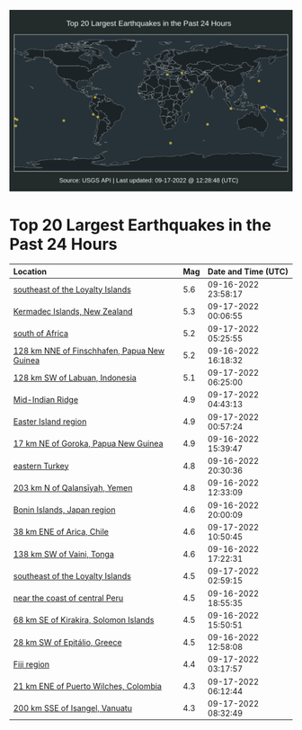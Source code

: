 ![Map](./map.png)

# Top 20 Largest Earthquakes in the Past 24 Hours

| Location | Mag | Date and Time (UTC) |
|:---|:---|:---|
| [southeast of the Loyalty Islands](https://earthquake.usgs.gov/earthquakes/eventpage/us7000i8pw) | 5.6 | 09-16-2022 23:58:17 |
| [Kermadec Islands, New Zealand](https://earthquake.usgs.gov/earthquakes/eventpage/us7000i8py) | 5.3 | 09-17-2022 00:06:55 |
| [south of Africa](https://earthquake.usgs.gov/earthquakes/eventpage/us7000i8re) | 5.2 | 09-17-2022 05:25:55 |
| [128 km NNE of Finschhafen, Papua New Guinea](https://earthquake.usgs.gov/earthquakes/eventpage/us7000i8lz) | 5.2 | 09-16-2022 16:18:32 |
| [128 km SW of Labuan, Indonesia](https://earthquake.usgs.gov/earthquakes/eventpage/us7000i8rv) | 5.1 | 09-17-2022 06:25:00 |
| [Mid-Indian Ridge](https://earthquake.usgs.gov/earthquakes/eventpage/us7000i8r8) | 4.9 | 09-17-2022 04:43:13 |
| [Easter Island region](https://earthquake.usgs.gov/earthquakes/eventpage/us7000i8qd) | 4.9 | 09-17-2022 00:57:24 |
| [17 km NE of Goroka, Papua New Guinea](https://earthquake.usgs.gov/earthquakes/eventpage/us7000i8lp) | 4.9 | 09-16-2022 15:39:47 |
| [eastern Turkey](https://earthquake.usgs.gov/earthquakes/eventpage/us7000i8nr) | 4.8 | 09-16-2022 20:30:36 |
| [203 km N of Qalansīyah, Yemen](https://earthquake.usgs.gov/earthquakes/eventpage/us7000i8id) | 4.8 | 09-16-2022 12:33:09 |
| [Bonin Islands, Japan region](https://earthquake.usgs.gov/earthquakes/eventpage/us7000i8nk) | 4.6 | 09-16-2022 20:00:09 |
| [38 km ENE of Arica, Chile](https://earthquake.usgs.gov/earthquakes/eventpage/us7000i8tr) | 4.6 | 09-17-2022 10:50:45 |
| [138 km SW of Vaini, Tonga](https://earthquake.usgs.gov/earthquakes/eventpage/us7000i8me) | 4.6 | 09-16-2022 17:22:31 |
| [southeast of the Loyalty Islands](https://earthquake.usgs.gov/earthquakes/eventpage/us7000i8qx) | 4.5 | 09-17-2022 02:59:15 |
| [near the coast of central Peru](https://earthquake.usgs.gov/earthquakes/eventpage/us7000i8mp) | 4.5 | 09-16-2022 18:55:35 |
| [68 km SE of Kirakira, Solomon Islands](https://earthquake.usgs.gov/earthquakes/eventpage/us7000i8lr) | 4.5 | 09-16-2022 15:50:51 |
| [28 km SW of Epitálio, Greece](https://earthquake.usgs.gov/earthquakes/eventpage/us7000i8ig) | 4.5 | 09-16-2022 12:58:08 |
| [Fiji region](https://earthquake.usgs.gov/earthquakes/eventpage/us7000i8qy) | 4.4 | 09-17-2022 03:17:57 |
| [21 km ENE of Puerto Wilches, Colombia](https://earthquake.usgs.gov/earthquakes/eventpage/us7000i8rt) | 4.3 | 09-17-2022 06:12:44 |
| [200 km SSE of Isangel, Vanuatu](https://earthquake.usgs.gov/earthquakes/eventpage/us7000i8sy) | 4.3 | 09-17-2022 08:32:49 |
